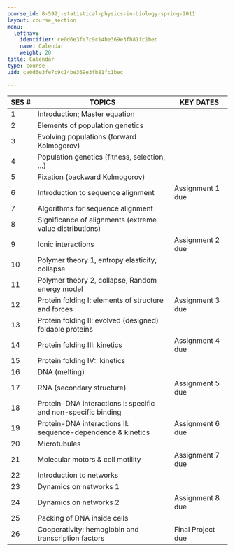 ```yaml
---
course_id: 8-592j-statistical-physics-in-biology-spring-2011
layout: course_section
menu:
  leftnav:
    identifier: ce0d6e3fe7c9c14be369e3fb81fc1bec
    name: Calendar
    weight: 20
title: Calendar
type: course
uid: ce0d6e3fe7c9c14be369e3fb81fc1bec

---
```


| SES # | TOPICS | KEY DATES |
| --- | --- | --- |
| 1 | Introduction; Master equation | &nbsp; |
| 2 | Elements of population genetics | &nbsp; |
| 3 | Evolving populations (forward Kolmogorov) | &nbsp; |
| 4 | Population genetics (fitness, selection, ...) | &nbsp; |
| 5 | Fixation (backward Kolmogorov) | &nbsp; |
| 6 | Introduction to sequence alignment | Assignment 1 due |
| 7 | Algorithms for sequence alignment | &nbsp; |
| 8 | Significance of alignments (extreme value distributions) | &nbsp; |
| 9 | Ionic interactions | Assignment 2 due |
| 10 | Polymer theory 1, entropy elasticity, collapse | &nbsp; |
| 11 | Polymer theory 2, collapse, Random energy model | &nbsp; |
| 12 | Protein folding I: elements of structure and forces | Assignment 3 due |
| 13 | Protein folding II: evolved (designed) foldable proteins | &nbsp; |
| 14 | Protein folding III: kinetics | Assignment 4 due |
| 15 | Protein folding IV:: kinetics | &nbsp; |
| 16 | DNA (melting) | &nbsp; |
| 17 | RNA (secondary structure) | Assignment 5 due |
| 18 | Protein-DNA interactions I: specific and non-specific binding | &nbsp; |
| 19 | Protein-DNA interactions II: sequence-dependence & kinetics | Assignment 6 due |
| 20 | Microtubules | &nbsp; |
| 21 | Molecular motors & cell motility | Assignment 7 due |
| 22 | Introduction to networks | &nbsp; |
| 23 | Dynamics on networks 1 | &nbsp; |
| 24 | Dynamics on networks 2 | Assignment 8 due |
| 25 | Packing of DNA inside cells | &nbsp; |
| 26 | Cooperativity: hemoglobin and transcription factors | Final Project due